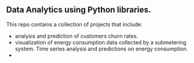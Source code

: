 ## Data Analytics using Python libraries. 
This repo contains a collection of projects that include: <br/>
- analysis and prediction of customers churn rates. 
- visualization of energy consumption data collected by a submetering system. Time series analysis and predictions on energy consumption. 
- 
